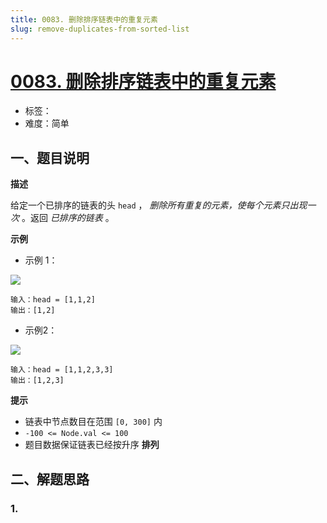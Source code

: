 ```yaml
---
title: 0083. 删除排序链表中的重复元素
slug: remove-duplicates-from-sorted-list
---
```


# [0083. 删除排序链表中的重复元素](https://leetcode.cn/problems/remove-duplicates-from-sorted-list/)

- 标签：
- 难度：简单

## 一、题目说明

**描述**

给定一个已排序的链表的头 `head` ， *删除所有重复的元素，使每个元素只出现一次* 。返回 *已排序的链表* 。

**示例**

* 示例 1：

![](https://cdn.jsdelivr.net/gh/wecdn/img_0/2023/202304221823657.jpg)

```text
输入：head = [1,1,2]
输出：[1,2]
```

* 示例2：

![](https://cdn.jsdelivr.net/gh/wecdn/img_0/2023/202304221823258.jpg)

```text
输入：head = [1,1,2,3,3]
输出：[1,2,3]
```

**提示**

* 链表中节点数目在范围 `[0, 300]` 内
* `-100 <= Node.val <= 100`
* 题目数据保证链表已经按升序 **排列**

## 二、解题思路

### 1.
